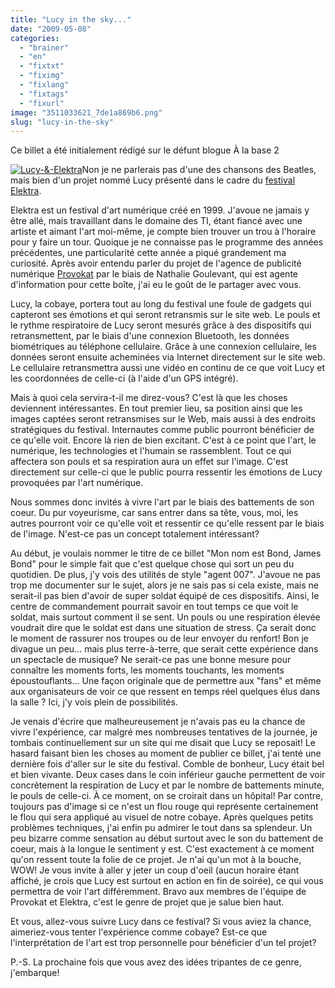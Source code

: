 ```yaml
---
title: "Lucy in the sky..."
date: "2009-05-08"
categories: 
  - "brainer"
  - "en"
  - "fixtxt"
  - "fiximg"
  - "fixlang"
  - "fixtags"
  - "fixurl"
image: "3511033621_7de1a869b6.png"
slug: "lucy-in-the-sky"
---
```


Ce billet a été initialement rédigé sur le défunt blogue À la base 2

[![Lucy-&-Elektra](images/3511033621_7de1a869b6.png)](https://www.flickr.com/photos/fredericharper/3511033621/ "Lucy-&-Elektra")Non je ne parlerais pas d'une des chansons des Beatles, mais bien d'un projet nommé Lucy présenté dans le cadre du [festival Elektra](https://www.elektramontreal.ca "Site web du festival Elektra").

Elektra est un festival d'art numérique créé en 1999. J'avoue ne jamais y être allé, mais travaillant dans le domaine des TI, étant fiancé avec une artiste et aimant l'art moi-même, je compte bien trouver un trou à l'horaire pour y faire un tour. Quoique je ne connaisse pas le programme des années précédentes, une particularité cette année a piqué grandement ma curiosité. Après avoir entendu parler du projet de l'agence de publicité numérique [Provokat](https://provokat.ca/ "Site web de Provokat") par le biais de Nathalie Goulevant, qui est agente d'information pour cette boîte, j'ai eu le goût de le partager avec vous.

Lucy, la cobaye, portera tout au long du festival une foule de gadgets qui capteront ses émotions et qui seront retransmis sur le site web. Le pouls et le rythme respiratoire de Lucy seront mesurés grâce à des dispositifs qui retransmettent, par le biais d'une connexion Bluetooth, les données biométriques au téléphone cellulaire. Grâce à une connexion cellulaire, les données seront ensuite acheminées via Internet directement sur le site web. Le cellulaire retransmettra aussi une vidéo en continu de ce que voit Lucy et les coordonnées de celle-ci (à l'aide d'un GPS intégré).

Mais à quoi cela servira-t-il me direz-vous? C'est là que les choses deviennent intéressantes. En tout premier lieu, sa position ainsi que les images captées seront retransmises sur le Web, mais aussi à des endroits stratégiques du festival. Internautes comme public pourront bénéficier de ce qu'elle voit. Encore là rien de bien excitant. C'est à ce point que l'art, le numérique, les technologies et l'humain se rassemblent. Tout ce qui affectera son pouls et sa respiration aura un effet sur l'image. C'est directement sur celle-ci que le public pourra ressentir les émotions de Lucy provoquées par l'art numérique.

Nous sommes donc invités à vivre l'art par le biais des battements de son coeur. Du pur voyeurisme, car sans entrer dans sa tête, vous, moi, les autres pourront voir ce qu'elle voit et ressentir ce qu'elle ressent par le biais de l'image. N'est-ce pas un concept totalement intéressant?

Au début, je voulais nommer le titre de ce billet "Mon nom est Bond, James Bond" pour le simple fait que c'est quelque chose qui sort un peu du quotidien. De plus, j'y vois des utilités de style "agent 007". J'avoue ne pas trop me documenter sur le sujet, alors je ne sais pas si cela existe, mais ne serait-il pas bien d'avoir de super soldat équipé de ces dispositifs. Ainsi, le centre de commandement pourrait savoir en tout temps ce que voit le soldat, mais surtout comment il se sent. Un pouls ou une respiration élevée voudrait dire que le soldat est dans une situation de stress. Ça serait donc le moment de rassurer nos troupes ou de leur envoyer du renfort! Bon je divague un peu... mais plus terre-à-terre, que serait cette expérience dans un spectacle de musique? Ne serait-ce pas une bonne mesure pour connaître les moments forts, les moments touchants, les moments époustouflants... Une façon originale que de permettre aux "fans" et même aux organisateurs de voir ce que ressent en temps réel quelques élus dans la salle ? Ici, j'y vois plein de possibilités.

Je venais d'écrire que malheureusement je n'avais pas eu la chance de vivre l'expérience, car malgré mes nombreuses tentatives de la journée, je tombais continuellement sur un site qui me disait que Lucy se reposait! Le hasard faisant bien les choses au moment de publier ce billet, j'ai tenté une dernière fois d'aller sur le site du festival. Comble de bonheur, Lucy était bel et bien vivante. Deux cases dans le coin inférieur gauche permettent de voir concrètement la respiration de Lucy et par le nombre de battements minute, le pouls de celle-ci. À ce moment, on se croirait dans un hôpital! Par contre, toujours pas d'image si ce n'est un flou rouge qui représente certainement le flou qui sera appliqué au visuel de notre cobaye. Après quelques petits problèmes techniques, j'ai enfin pu admirer le tout dans sa splendeur. Un peu bizarre comme sensation au début surtout avec le son du battement de coeur, mais à la longue le sentiment y est. C'est exactement à ce moment qu'on ressent toute la folie de ce projet. Je n'ai qu'un mot à la bouche, WOW! Je vous invite à aller y jeter un coup d'oeil (aucun horaire étant affiché, je crois que Lucy est surtout en action en fin de soirée), ce qui vous permettra de voir l'art différemment. Bravo aux membres de l'équipe de Provokat et Elektra, c'est le genre de projet que je salue bien haut.

Et vous, allez-vous suivre Lucy dans ce festival? Si vous aviez la chance, aimeriez-vous tenter l'expérience comme cobaye? Est-ce que l'interprétation de l'art est trop personnelle pour bénéficier d'un tel projet?

P.-S. La prochaine fois que vous avez des idées tripantes de ce genre, j'embarque!
